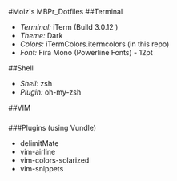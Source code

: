 #Moiz's MBPr_Dotfiles
##Terminal 
* *Terminal:* iTerm (Build 3.0.12 )
* *Theme:* Dark
* *Colors:* iTermColors.itermcolors (in this repo)
* *Font:* Fira Mono (Powerline Fonts) - 12pt

##Shell
* *Shell:* zsh 
* *Plugin:* oh-my-zsh


##VIM
###
###Plugins (using Vundle) 
* delimitMate
* vim-airline
* vim-colors-solarized
* vim-snippets
